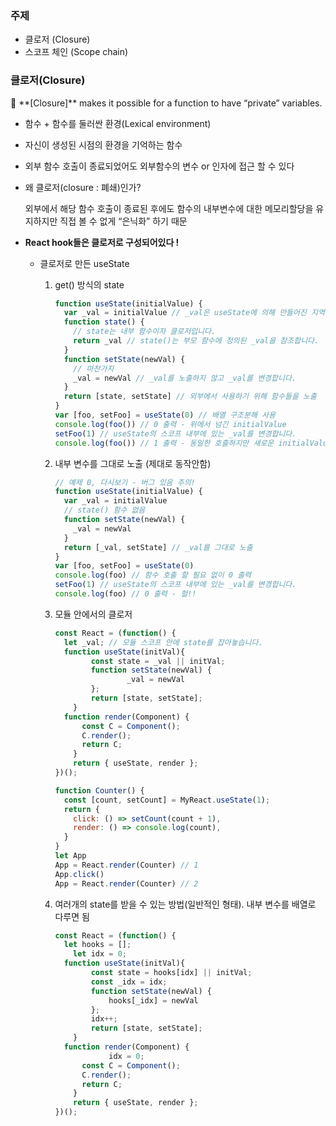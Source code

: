### 주제

- 클로저 (Closure)
- 스코프 체인 (Scope chain)

### 클로저(Closure)

<aside>
🌟 **[Closure]** makes it possible for a function to have “private” variables.

</aside>

- 함수 + 함수를 둘러싼 환경(Lexical environment)
- 자신이 생성된 시점의 환경을 기억하는 함수
- 외부 함수 호출이 종료되었어도 외부함수의 변수 or 인자에 접근 할 수 있다
- 왜 클로저(closure : 폐쇄)인가?
    
    외부에서 해당 함수 호출이 종료된 후에도 함수의 내부변수에 대한 메모리할당을 유지하지만 직접 볼 수 없게 “은닉화” 하기 때문
    
- **React hook들은 클로저로 구성되어있다 !**
    - 클로저로 만든 useState        
        1. get() 방식의 state
            
            ```jsx
            function useState(initialValue) {
              var _val = initialValue // _val은 useState에 의해 만들어진 지역 변수입니다.
              function state() {
                // state는 내부 함수이자 클로저입니다.
                return _val // state()는 부모 함수에 정의된 _val을 참조합니다.
              }
              function setState(newVal) {
                // 마찬가지
                _val = newVal // _val를 노출하지 않고 _val를 변경합니다.
              }
              return [state, setState] // 외부에서 사용하기 위해 함수들을 노출
            }
            var [foo, setFoo] = useState(0) // 배열 구조분해 사용
            console.log(foo()) // 0 출력 - 위에서 넘긴 initialValue
            setFoo(1) // useState의 스코프 내부에 있는 _val를 변경합니다.
            console.log(foo()) // 1 출력 - 동일한 호출하지만 새로운 initialValue
            ```
            
        
        1. 내부 변수를 그대로 노출 (제대로 동작안함)
            
            ```jsx
            // 예제 0, 다시보기 - 버그 있음 주의!
            function useState(initialValue) {
              var _val = initialValue
              // state() 함수 없음
              function setState(newVal) {
                _val = newVal
              }
              return [_val, setState] // _val를 그대로 노출
            }
            var [foo, setFoo] = useState(0)
            console.log(foo) // 함수 호출 할 필요 없이 0 출력
            setFoo(1) // useState의 스코프 내부에 있는 _val를 변경합니다.
            console.log(foo) // 0 출력 - 헐!!
            ```
            
        
        1. 모듈 안에서의 클로저
            
            ```jsx
            const React = (function() {
              let _val; // 모듈 스코프 안에 state를 잡아놓습니다.
              function useState(initVal){
            		const state = _val || initVal;
            		function setState(newVal) {
            		        _val = newVal
            		};
            		return [state, setState];
            	}
              function render(Component) {
                  const C = Component();
                  C.render();
                  return C;
                }
            	return { useState, render };
            })();
            
            function Counter() {
              const [count, setCount] = MyReact.useState(1);
              return {
                click: () => setCount(count + 1),
                render: () => console.log(count),
              }
            }
            let App
            App = React.render(Counter) // 1
            App.click()
            App = React.render(Counter) // 2
            ```
            
        
        1. 여러개의 state를 받을 수 있는 방법(일반적인 형태). 내부 변수를 배열로 다루면 됨
            
            ```jsx
            const React = (function() {
              let hooks = [];
            	let idx = 0;
              function useState(initVal){
            		const state = hooks[idx] || initVal;
            		const _idx = idx;
            		function setState(newVal) {
            			hooks[_idx] = newVal
            		};
            		idx++;
            		return [state, setState];
            	}
              function render(Component) {
            			idx = 0;
                  const C = Component();
                  C.render();
                  return C;
                }
            	return { useState, render };
            })();
            ```
          
